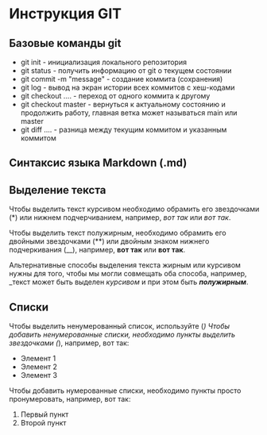 # Инструкция GIT
## Базовые команды git


* git init - инициализация локального репозитория
* git status - получить информацию от git о текущем состоянии
* git commit -m "message" - создание коммита (сохранения)
* git log - вывод на экран истории всех коммитов с хеш-кодами
* git checkout .... - переход от одного коммита к другому
* git checkout master - вернуться к актуальному состоянию и продолжить работу, главная ветка может называться main или master
* git diff .... - разница между текущим коммитом и указанным коммитом

## Синтаксис языка Markdown (.md)
## Выделение текста

Чтобы выделить текст курсивом необходимо обрамить его звездочками (*) или нижнем подчерчиванием, например, *вот так* или _вот так_.  

Чтобы выделить текст полужирным, необходимо обрамить его двойными звездочками (**) или двойным знаком нижнего подчеркивания (__), например, **вот так** или __вот так__.

Альтернативные способы выделения текста жирным или курсивом нужны для того, чтобы мы могли совмещать оба способа, например, _текст может быть выделен _курсивом_ и при этом быть **_полужирным_**.

## Списки
Чтобы выделить ненумерованный список, используйте (*)
Чтобы добавить ненумерованные списки, необходимо пункты выделить звездочками (*), например, вот так:
* Элемент 1
* Элемент 2
* Элемент 3

Чтобы добавить нумерованные списки, необходимо пункты просто пронумеровать, например, вот так:
1. Первый пункт
2. Второй пункт